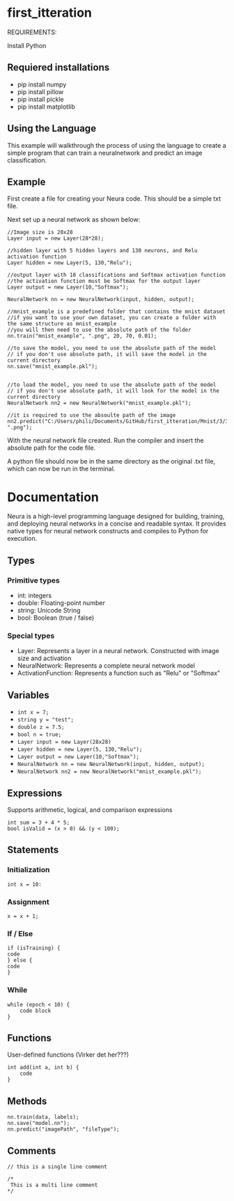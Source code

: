 # first_itteration


REQUIREMENTS:

Install Python 

## Requiered installations
- pip install numpy
- pip install pillow
- pip install pickle
- pip install matplotlib

## Using the Language
This example will walkthrough the process of using the language to create a simple program that can train a neuralnetwork and predict an image classification.

## Example
First create a file for creating your Neura code. This should be a simple txt file.

Next set up a neural network as shown below:
```
//Image size is 28x28
Layer input = new Layer(28*28);

//hidden layer with 5 hidden layers and 130 neurons, and Relu activation function
Layer hidden = new Layer(5, 130,"Relu");

//output layer with 10 classifications and Softmax activation function
//the activation function must be Softmax for the output layer
Layer output = new Layer(10,"Softmax");

NeuralNetwork nn = new NeuralNetwork(input, hidden, output);

//mnist_example is a predefined folder that contains the mnist dataset
//if you want to use your own dataset, you can create a folder with the same structure as mnist_example
//you will then need to use the absolute path of the folder
nn.train("mnist_example", ".png", 20, 70, 0.01);

//to save the model, you need to use the absolute path of the model
// if you don't use absolute path, it will save the model in the current directory
nn.save("mnist_example.pkl");


//to load the model, you need to use the absolute path of the model
// if you don't use absolute path, it will look for the model in the current directory
NeuralNetwork nn2 = new NeuralNetwork("mnist_example.pkl");

//it is required to use the absoulte path of the image
nn2.predict("C:/Users/phili/Documents/GitHub/first_itteration/Mnist/3/32.png", ".png");

```
With the neural network file created. Run the compiler and insert the absolute path for the code file.

A python file should now be in the same directory as the original .txt file, which can now be run in the terminal.

# Documentation
Neura is a high-level programming language designed for building, training, and deploying neural networks in a concise and readable syntax. It provides native types for neural network constructs and compiles to Python for execution.

## Types
### Primitive types
- int: integers
- double: Floating-point number
- string: Unicode String
- bool: Boolean (true / false)
### Special types
- Layer: Represents a layer in a neural network. Constructed with image size and activation
- NeuralNetwork: Represents a complete neural network model
- ActivationFunction: Represents a function such as "Relu" or "Softmax" 
## Variables
- ``int x = 7;``
- ``string y = "test";``
- ``double z = 7.5;``
- ``bool n = true; ``
- ``Layer input = new Layer(28x28)``
- ``Layer hidden = new Layer(5, 130,"Relu");``
- ``Layer output = new Layer(10,"Softmax");``
- ``NeuralNetwork nn = new NeuralNetwork(input, hidden, output);``
- ``NeuralNetwork nn2 = new NeuralNetwork("mnist_example.pkl");``
## Expressions
Supports arithmetic, logical, and comparison expressions
```
int sum = 3 + 4 * 5;
bool isValid = (x > 0) && (y < 100);
```
## Statements
### Initialization
``int x = 10:``
### Assignment
``x = x + 1;``
### If / Else
```
if (isTraining) {
code
} else {
code
}
```
### While
```
while (epoch < 10) {
    code block
}
```
## Functions
User-defined functions (Virker det her???)
```
int add(int a, int b) {
    code 
}
```
## Methods
```
nn.train(data, labels);
nn.save("model.nn");
nn.predict("imagePath", "fileType");
```
## Comments
```
// this is a single line comment

/* 
 This is a multi line comment
*/
```




















